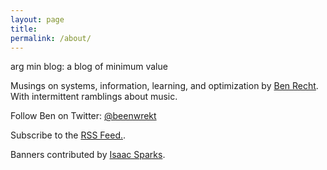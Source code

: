 ```yaml
---
layout: page
title:
permalink: /about/
---
```


arg min blog: a blog of minimum value

Musings on systems, information, learning, and optimization by [Ben Recht](http://www.eecs.berkeley.edu/~brecht). With intermittent ramblings about music.

Follow Ben on Twitter: [@beenwrekt](https://twitter.com/beenwrekt)

<span>
Subscribe to the  <a class="btn btn-rss" href="/feed.xml" target="_blank">RSS Feed.</a>.
</span>

Banners contributed by [Isaac Sparks](http://www.isaacsparks.com/).
